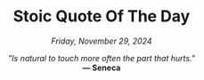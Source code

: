 <h1 align="center">Stoic Quote Of The Day</h1>

<p align="center"><em>Friday, November 29, 2024</em></p>

<p align="center">
  <em>"Is natural to touch more often the part that hurts."</em><br>
  <strong>— Seneca</strong>
</p>
